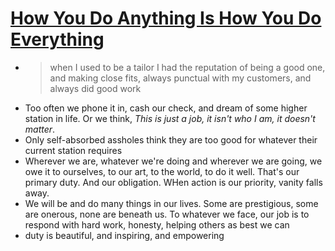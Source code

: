 # [How You Do Anything Is How You Do Everything](https://journal.thriveglobal.com/how-you-do-anything-is-how-you-do-everything-bc6e264e40ee)

* > when I used to be a tailor I had the reputation of being a good one, and making close fits, always punctual with my customers, and always did good work
* Too often we phone it in, cash our check, and dream of some higher station in life. Or we think, *This is just a job, it isn't who I am, it doesn't matter*.
* Only self-absorbed assholes think they are too good for whatever their current station requires
* Wherever we are, whatever we're doing and wherever we are going, we owe it to ourselves, to our art, to the world, to do it well. That's our primary duty. And our obligation. WHen action is our priority, vanity falls away.
* We will be and do many things in our lives. Some are prestigious, some are onerous, none are beneath us. To whatever we face, our job is to respond with hard work, honesty, helping others as best we can
* duty is beautiful, and inspiring, and empowering
